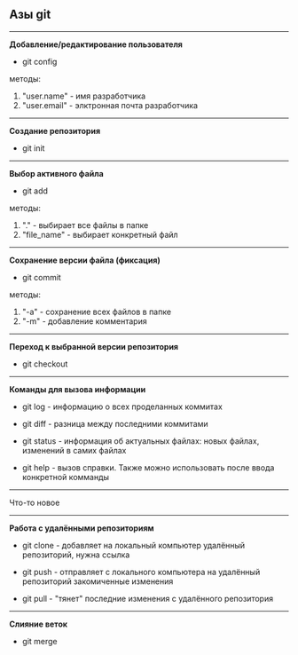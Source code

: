 ## Азы git
****

**Добавление/редактирование пользователя**
* git config


методы:
1. "user.name" - имя разработчика
2. "user.email" - элктронная почта разработчика
****


**Создание репозитория**
* git init
****


**Выбор активного файла**
* git add

методы:
1. "." - выбирает все файлы в папке
2. "file_name" - выбирает конкретный файл
****


**Сохранение версии файла (фиксация)**
* git commit

методы:
1. "-a" - сохранение всех файлов в папке 
2. "-m" - добавление комментария
****


**Переход к выбранной версии репозитория**

* git checkout
****


**Команды для вызова информации**

* git log - информацию о всех проделанных коммитах


* git diff - разница между последними коммитами


* git status - информация об актуальных файлах:
 новых файлах, изменений в самих файлах


* git help - вызов справки. Также можно использовать после ввода конкретной комманды
****

Что-то новое
****

**Работа с удалёнными репозиториям**


* git clone - добавляет на локальный компьютер удалённый репозиторий, нужна ссылка


* git push - отправляет с локального компьютера на удалённый репозиторий закомиченные изменения 


* git pull - "тянет" последние изменения с удалённого репозитория
****


**Слияние веток**

* git merge

